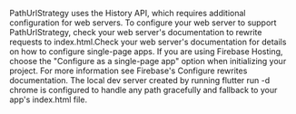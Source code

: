 PathUrlStrategy uses the History API, which requires additional
configuration for web servers.
To configure your web server to support PathUrlStrategy, check your web server's
documentation to rewrite requests to index.html.Check your web server's
documentation for details on how to configure single-page apps.
If you are using Firebase Hosting, choose the "Configure as a single-page app"
option when initializing your project. For more information see Firebase's
Configure rewrites documentation.
The local dev server created by running flutter run -d chrome is configured to
handle any path gracefully and fallback to your app's index.html file.
